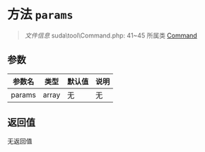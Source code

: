 # 方法 `params`

> *文件信息* suda\tool\Command.php: 41~45
> 所属类 [Command](../Command.md)




## 参数


| 参数名 | 类型 | 默认值 | 说明 |
|--------|-----|-------|-------|
| params |  array | 无 | 无 |



## 返回值

无返回值
